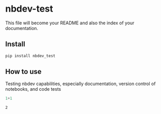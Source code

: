 # nbdev-test

<!-- WARNING: THIS FILE WAS AUTOGENERATED! DO NOT EDIT! -->

This file will become your README and also the index of your
documentation.

## Install

``` sh
pip install nbdev_test
```

## How to use

Testing nbdev capabilities, especially documentation, version control of
notebooks, and code tests

``` python
1+1
```

    2
